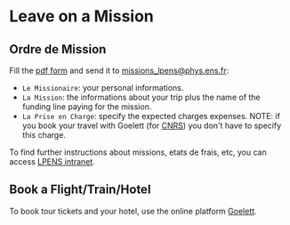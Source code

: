 # Leave on a Mission

## Ordre de Mission

Fill the [pdf form](../ordre_de_mission.pdf) and send it to [missions_lpens@phys.ens.fr](missions_lpens@phys.ens.fr):

- `Le Missionaire`: your personal informations.
- `La Mission`: the informations about your trip plus the name of the funding line paying for the mission.
- `La Prise en Charge`: specify the expected charges expenses. NOTE: if you book your travel with Goelett (for [CNRS](cnrs_employee.md)) you don't have to specify this charge.

To find further instructions about missions, etats de frais, etc, you can access [LPENS intranet](https://intranet-lpens.ext.phys.ens.fr/).

## Book a Flight/Train/Hotel

To book tour tickets and your hotel, use the online platform [Goelett](https://travel.goelett.com/).
